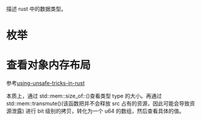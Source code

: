 描述 rust 中的数据类型。

# 枚举

# 查看对象内存布局

参考[using-unsafe-tricks-in-rust](https://pramode.in/2016/09/13/using-unsafe-tricks-in-rust/)

本质上，通过 std::mem::size_of::<type>()查看类型 type 的大小。再通过 std::mem::transmute()(该函数把并不会释放 src 占有的资源，因此可能会导致资源泄露) 进行 bit 级别的拷贝，转化为一个 u64 的数组，然后查看具体的值。